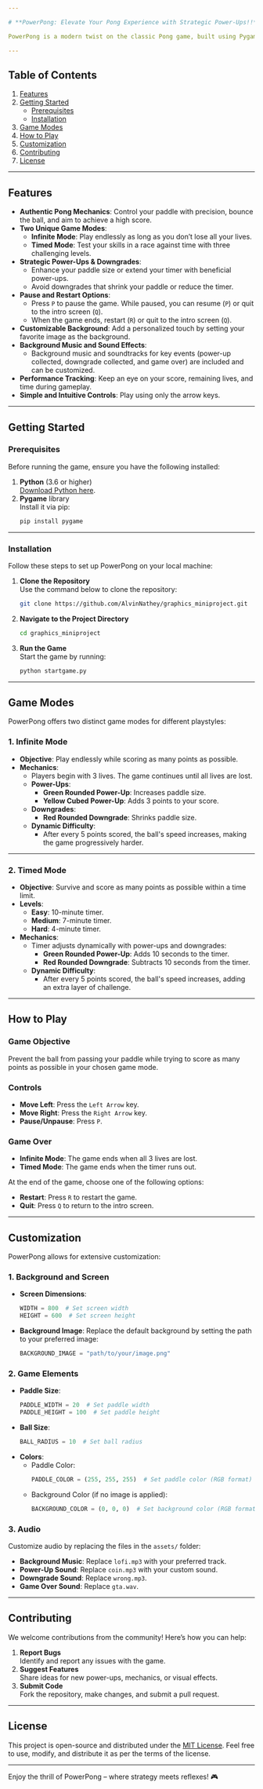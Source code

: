 ```yaml
---

# **PowerPong: Elevate Your Pong Experience with Strategic Power-Ups!!**

PowerPong is a modern twist on the classic Pong game, built using Pygame. It introduces innovative gameplay elements such as strategic power-ups and downgrades, two exciting game modes, dynamic challenges, and customizable soundtracks, adding layers of complexity and fun to the traditional Pong mechanics.

---
```


## **Table of Contents**
1. [Features](#features)  
2. [Getting Started](#getting-started)  
   - [Prerequisites](#prerequisites)  
   - [Installation](#installation)  
3. [Game Modes](#game-modes)  
4. [How to Play](#how-to-play)  
5. [Customization](#customization)  
6. [Contributing](#contributing)  
7. [License](#license)

---

## **Features**
- **Authentic Pong Mechanics**: Control your paddle with precision, bounce the ball, and aim to achieve a high score.
- **Two Unique Game Modes**:  
  - **Infinite Mode**: Play endlessly as long as you don’t lose all your lives.  
  - **Timed Mode**: Test your skills in a race against time with three challenging levels.
- **Strategic Power-Ups & Downgrades**:  
  - Enhance your paddle size or extend your timer with beneficial power-ups.  
  - Avoid downgrades that shrink your paddle or reduce the timer.
- **Pause and Restart Options**:  
  - Press `P` to pause the game. While paused, you can resume (`P`) or quit to the intro screen (`Q`).  
  - When the game ends, restart (`R`) or quit to the intro screen (`Q`).
- **Customizable Background**: Add a personalized touch by setting your favorite image as the background.
- **Background Music and Sound Effects**:  
  - Background music and soundtracks for key events (power-up collected, downgrade collected, and game over) are included and can be customized.
- **Performance Tracking**: Keep an eye on your score, remaining lives, and time during gameplay.
- **Simple and Intuitive Controls**: Play using only the arrow keys.

---

## **Getting Started**

### **Prerequisites**
Before running the game, ensure you have the following installed:
1. **Python** (3.6 or higher)  
   [Download Python here](https://www.python.org/downloads/).
2. **Pygame** library  
   Install it via pip:
   ```bash
   pip install pygame
   ```

---

### **Installation**
Follow these steps to set up PowerPong on your local machine:

1. **Clone the Repository**  
   Use the command below to clone the repository:
   ```bash
   git clone https://github.com/AlvinNathey/graphics_miniproject.git
   ```

2. **Navigate to the Project Directory**
   ```bash
   cd graphics_miniproject
   ```

3. **Run the Game**  
   Start the game by running:
   ```bash
   python startgame.py
   ```

---

## **Game Modes**

PowerPong offers two distinct game modes for different playstyles:

### **1. Infinite Mode**  
- **Objective**: Play endlessly while scoring as many points as possible.  
- **Mechanics**:  
  - Players begin with 3 lives. The game continues until all lives are lost.  
  - **Power-Ups**:  
    - **Green Rounded Power-Up**: Increases paddle size.  
    - **Yellow Cubed Power-Up**: Adds 3 points to your score.  
  - **Downgrades**:  
    - **Red Rounded Downgrade**: Shrinks paddle size.  
  - **Dynamic Difficulty**:  
    - After every 5 points scored, the ball's speed increases, making the game progressively harder.

---

### **2. Timed Mode**  
- **Objective**: Survive and score as many points as possible within a time limit.  
- **Levels**:  
  - **Easy**: 10-minute timer.  
  - **Medium**: 7-minute timer.  
  - **Hard**: 4-minute timer.  
- **Mechanics**:  
  - Timer adjusts dynamically with power-ups and downgrades:  
    - **Green Rounded Power-Up**: Adds 10 seconds to the timer.  
    - **Red Rounded Downgrade**: Subtracts 10 seconds from the timer.  
  - **Dynamic Difficulty**:  
    - After every 5 points scored, the ball's speed increases, adding an extra layer of challenge.  

---

## **How to Play**

### **Game Objective**  
Prevent the ball from passing your paddle while trying to score as many points as possible in your chosen game mode.

### **Controls**  
- **Move Left**: Press the `Left Arrow` key.  
- **Move Right**: Press the `Right Arrow` key.  
- **Pause/Unpause**: Press `P`.  

### **Game Over**  
- **Infinite Mode**: The game ends when all 3 lives are lost.  
- **Timed Mode**: The game ends when the timer runs out.  

At the end of the game, choose one of the following options:  
- **Restart**: Press `R` to restart the game.  
- **Quit**: Press `Q` to return to the intro screen.

---

## **Customization**

PowerPong allows for extensive customization:

### **1. Background and Screen**
- **Screen Dimensions**:
   ```python
   WIDTH = 800  # Set screen width
   HEIGHT = 600  # Set screen height
   ```
- **Background Image**: Replace the default background by setting the path to your preferred image:
   ```python
   BACKGROUND_IMAGE = "path/to/your/image.png"
   ```

### **2. Game Elements**
- **Paddle Size**:
   ```python
   PADDLE_WIDTH = 20  # Set paddle width
   PADDLE_HEIGHT = 100  # Set paddle height
   ```
- **Ball Size**:
   ```python
   BALL_RADIUS = 10  # Set ball radius
   ```
- **Colors**:
   - Paddle Color:
     ```python
     PADDLE_COLOR = (255, 255, 255)  # Set paddle color (RGB format)
     ```
   - Background Color (if no image is applied):
     ```python
     BACKGROUND_COLOR = (0, 0, 0)  # Set background color (RGB format)
     ```

### **3. Audio**
Customize audio by replacing the files in the `assets/` folder:
- **Background Music**: Replace `lofi.mp3` with your preferred track.  
- **Power-Up Sound**: Replace `coin.mp3` with your custom sound.  
- **Downgrade Sound**: Replace `wrong.mp3`.  
- **Game Over Sound**: Replace `gta.wav`.

---

## **Contributing**

We welcome contributions from the community! Here’s how you can help:
1. **Report Bugs**  
   Identify and report any issues with the game.  
2. **Suggest Features**  
   Share ideas for new power-ups, mechanics, or visual effects.  
3. **Submit Code**  
   Fork the repository, make changes, and submit a pull request.

---

## **License**

This project is open-source and distributed under the [MIT License](LICENSE). Feel free to use, modify, and distribute it as per the terms of the license.

---

Enjoy the thrill of PowerPong – where strategy meets reflexes! 🎮
